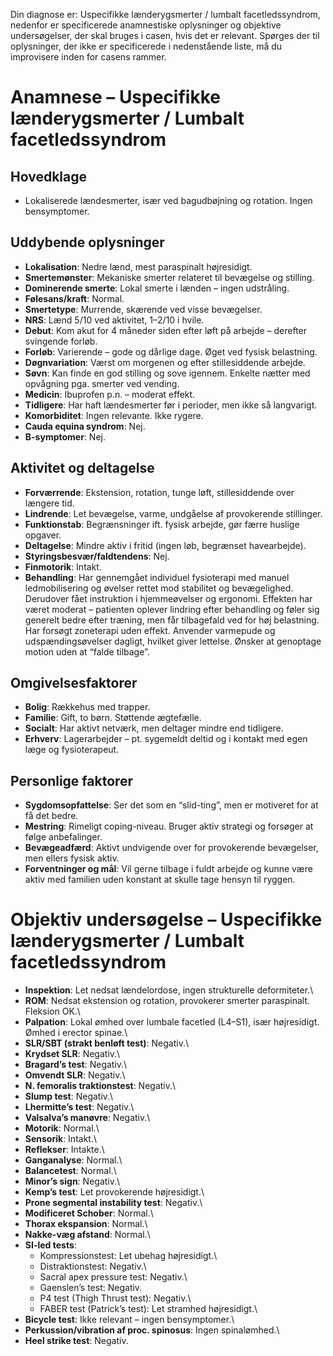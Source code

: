 
Din diagnose er: Uspecifikke lænderygsmerter / lumbalt facetledssyndrom, nedenfor er specificerede anamnestiske oplysninger og objektive undersøgelser, der skal bruges i casen, hvis det er relevant. Spørges der til oplysninger, der ikke er specificerede i nedenstående liste, må du improvisere inden for casens rammer.

# Anamnese – Uspecifikke lænderygsmerter / Lumbalt facetledssyndrom

## Hovedklage

-   Lokaliserede lændesmerter, især ved bagudbøjning og rotation. Ingen bensymptomer.

## Uddybende oplysninger

-   **Lokalisation**: Nedre lænd, mest paraspinalt højresidigt.
-   **Smertemønster**: Mekaniske smerter relateret til bevægelse og stilling.
-   **Dominerende smerte**: Lokal smerte i lænden – ingen udstråling.
-   **Følesans/kraft**: Normal.
-   **Smertetype**: Murrende, skærende ved visse bevægelser.
-   **NRS**: Lænd 5/10 ved aktivitet, 1–2/10 i hvile.
-   **Debut**: Kom akut for 4 måneder siden efter løft på arbejde – derefter svingende forløb.
-   **Forløb**: Varierende – gode og dårlige dage. Øget ved fysisk belastning.
-   **Døgnvariation**: Værst om morgenen og efter stillesiddende arbejde.
-   **Søvn**: Kan finde en god stilling og sove igennem. Enkelte nætter med opvågning pga. smerter ved vending.
-   **Medicin**: Ibuprofen p.n. – moderat effekt.
-   **Tidligere**: Har haft lændesmerter før i perioder, men ikke så langvarigt.
-   **Komorbiditet**: Ingen relevante. Ikke rygere.
-   **Cauda equina syndrom**: Nej.
-   **B-symptomer**: Nej.

## Aktivitet og deltagelse

-   **Forværrende**: Ekstension, rotation, tunge løft, stillesiddende over længere tid.
-   **Lindrende**: Let bevægelse, varme, undgåelse af provokerende stillinger.
-   **Funktionstab**: Begrænsninger ift. fysisk arbejde, gør færre huslige opgaver.
-   **Deltagelse**: Mindre aktiv i fritid (ingen løb, begrænset havearbejde).
-   **Styringsbesvær/faldtendens**: Nej.
-   **Finmotorik**: Intakt.
-   **Behandling**: Har gennemgået individuel fysioterapi med manuel ledmobilisering og øvelser rettet mod stabilitet og bevægelighed. Derudover fået instruktion i hjemmeøvelser og ergonomi. Effekten har været moderat – patienten oplever lindring efter behandling og føler sig generelt bedre efter træning, men får tilbagefald ved for høj belastning. Har forsøgt zoneterapi uden effekt. Anvender varmepude og udspændingsøvelser dagligt, hvilket giver lettelse. Ønsker at genoptage motion uden at “falde tilbage”.

## Omgivelsesfaktorer

-   **Bolig**: Rækkehus med trapper.
-   **Familie**: Gift, to børn. Støttende ægtefælle.
-   **Socialt**: Har aktivt netværk, men deltager mindre end tidligere.
-   **Erhverv**: Lagerarbejder – pt. sygemeldt deltid og i kontakt med egen læge og fysioterapeut.

## Personlige faktorer

-   **Sygdomsopfattelse**: Ser det som en “slid-ting”, men er motiveret for at få det bedre.
-   **Mestring**: Rimeligt coping-niveau. Bruger aktiv strategi og forsøger at følge anbefalinger.
-   **Bevægeadfærd**: Aktivt undvigende over for provokerende bevægelser, men ellers fysisk aktiv.
-   **Forventninger og mål**: Vil gerne tilbage i fuldt arbejde og kunne være aktiv med familien uden konstant at skulle tage hensyn til ryggen.

# Objektiv undersøgelse – Uspecifikke lænderygsmerter / Lumbalt facetledssyndrom

-   **Inspektion**: Let nedsat lændelordose, ingen strukturelle deformiteter.\
-   **ROM**: Nedsat ekstension og rotation, provokerer smerter paraspinalt. Fleksion OK.\
-   **Palpation**: Lokal ømhed over lumbale facetled (L4–S1), især højresidigt. Ømhed i erector spinae.\
-   **SLR/SBT (strakt benløft test)**: Negativ.\
-   **Krydset SLR**: Negativ.\
-   **Bragard’s test**: Negativ.\
-   **Omvendt SLR**: Negativ.\
-   **N. femoralis traktionstest**: Negativ.\
-   **Slump test**: Negativ.\
-   **Lhermitte’s test**: Negativ.\
-   **Valsalva’s manøvre**: Negativ.\
-   **Motorik**: Normal.\
-   **Sensorik**: Intakt.\
-   **Reflekser**: Intakte.\
-   **Ganganalyse**: Normal.\
-   **Balancetest**: Normal.\
-   **Minor’s sign**: Negativ.\
-   **Kemp’s test**: Let provokerende højresidigt.\
-   **Prone segmental instability test**: Negativ.\
-   **Modificeret Schober**: Normal.\
-   **Thorax ekspansion**: Normal.\
-   **Nakke-væg afstand**: Normal.\
-   **SI-led tests**:
    -   Kompressionstest: Let ubehag højresidigt.\
    -   Distraktionstest: Negativ.\
    -   Sacral apex pressure test: Negativ.\
    -   Gaenslen’s test: Negativ.
    -   P4 test (Thigh Thrust test): Negativ.\
    -   FABER test (Patrick’s test): Let stramhed højresidigt.\
-   **Bicycle test**: Ikke relevant – ingen bensymptomer.\
-   **Perkussion/vibration af proc. spinosus**: Ingen spinalømhed.\
-   **Heel strike test**: Negativ.
